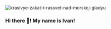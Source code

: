 ![krasivye-zakat-i-rassvet-nad-morskoj-gladyu](https://user-images.githubusercontent.com/75698396/142394560-f6080c1c-7355-4872-b4a0-6c62f2742720.jpg)




### Hi there 👋! My name is Ivan!

<!--
**guryanov-junior/guryanov-junior** is a ✨ _special_ ✨ repository because its `README.md` (this file) appears on your GitHub profile.

Here are some ideas to get you started:


- 🌱 I’m currently learning JavaScript!


